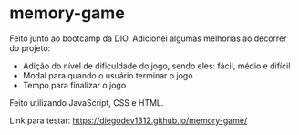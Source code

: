 # memory-game
Feito junto ao bootcamp da DIO. Adicionei algumas melhorias ao decorrer do projeto:

<ul>
    <li>Adição do nível de dificuldade do jogo, sendo eles: fácil, médio e difícil</li>
    <li>Modal para quando o usuário terminar o jogo</li>
    <li>Tempo para finalizar o jogo</li>
</ul>

Feito utilizando JavaScript, CSS e HTML.

Link para testar: <a href="https://diegodev1312.github.io/memory-game/">https://diegodev1312.github.io/memory-game/</a>